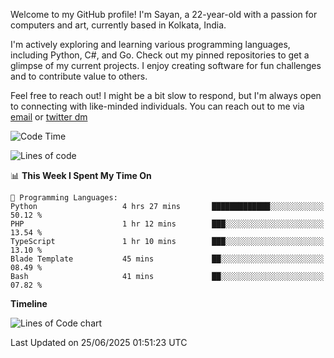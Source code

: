 Welcome to my GitHub profile! I'm Sayan, a 22-year-old with a passion for computers and art, currently based in Kolkata, India.

I'm actively exploring and learning various programming languages, including Python, C#, and Go. Check out my pinned repositories to get a glimpse of my current projects. I enjoy creating software for fun challenges and to contribute value to others.

Feel free to reach out! I might be a bit slow to respond, but I'm always open to connecting with like-minded individuals. You can reach out to me via [email](mailto:me@sayanbiswas.in) or [twitter dm](https://twitter.com/TheDankDel)

<!--START_SECTION:waka-->
![Code Time](http://img.shields.io/badge/Code%20Time-2%2C266%20hrs%206%20mins-blue)

![Lines of code](https://img.shields.io/badge/From%20Hello%20World%20I%27ve%20Written-11.1%20million%20lines%20of%20code-blue)

📊 **This Week I Spent My Time On** 

```text
💬 Programming Languages: 
Python                   4 hrs 27 mins       █████████████░░░░░░░░░░░░   50.12 % 
PHP                      1 hr 12 mins        ███░░░░░░░░░░░░░░░░░░░░░░   13.54 % 
TypeScript               1 hr 10 mins        ███░░░░░░░░░░░░░░░░░░░░░░   13.10 % 
Blade Template           45 mins             ██░░░░░░░░░░░░░░░░░░░░░░░   08.49 % 
Bash                     41 mins             ██░░░░░░░░░░░░░░░░░░░░░░░   07.82 % 
```

**Timeline**

![Lines of Code chart](https://raw.githubusercontent.com/Dank-del/Dank-del/main/assets/bar_graph.png)


 Last Updated on 25/06/2025 01:51:23 UTC
<!--END_SECTION:waka-->
